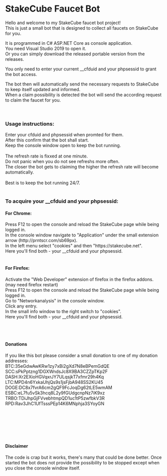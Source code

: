 # StakeCube Faucet Bot

Hello and welcome to my StakeCube faucet bot project!<br>
This is just a small bot that is designed to collect all faucets on StakeCube for you.<br>

It is programmed in C# ASP.NET Core as console application.<br>
You need Visual Studio 2019 to open it.<br>
Or you can simply download the released portable version from the releases.

You only need to enter your current __cfduid and your phpsessid to grant the bot access.

The bot then will automatically send the necessary requests to StakeCube to keep itself updated and informed.<br>
When a claim possibility is detected the bot will send the according request to claim the faucet for you.<br>
<br>
<br>


<h3>Usage instructions:</h3>
Enter your cfduid and phpsessid when promted for them.<br>
After this confirm that the bot shall start.<br>
Keep the console window open to keep the bot running.<br>
<br>
The refresh rate is fixxed at one minute.<br>
Do not panic when you do not see refreshs more often.<br>
The closer the bot gets to claiming the higher the refresh rate will become automatically.<br>
<br>
Best is to keep the bot running 24/7.<br>
<br>

<h3>To acquire your __cfduid and your phpsessid:</h3>
<h4>For Chrome:</h4>
Press F12 to open the console and reload the StakeCube page while being logged in.<br>
In the console window navigate to "Application" under the small extension arrow (http://prntscr.com/sb69px).<br>
In the left menu select "cookies" and then "https://stakecube.net".<br>
Here you'll find both - your __cfduid and your phpsessid.<br>
<br>

<h4>For Firefox:</h4>
Activate the "Web Developer" extension of firefox in the firefox addons. (may need firefox restart)<br>
Press F12 to open the console and reload the StakeCube page while being logged in.<br>
Go to "Networkanalysis" in the console window.<br>
Click any entry.<br>
In the small info window to the right switch to "cookies".<br>
Here you'll find both - your __cfduid and your phpsessid.<br>
<br><br><br>

<h4>Donations</h4>
If you like this bot please consider a small donation to one of my donation addresses:<br>
BTC:35eGdwAwKRw1zy7xBi2gXd7N8eBPemGdQE<br>
SCC:sPkPptzng1DGXWndsJc8X9BA3CZZpTKp2F<br>
DASH:Xr2EXioHGVqxrJY7ULqsjkT7xfmr29h4Kq<br>
LTC:MPD4n6YxkaUhjQs9s1jsFjbA948SS2KU45<br>
DOGE:DC8x7fvrA6cm2gQF9FcJoqDg62tLE5wmAM<br>
ESBC:eL7fu5vSk3hcq8L2y9fGUdgcnpNz7iK9xz<br>
TRBO:TDiJhpGjFVvebhtmpQD1uc1tP5zwfbkV3R<br>
RPD:Rav3JhC1UfTsssPEp14K6MNphja3SYoyGN<br>

<br><br><br><br><br>
<h4>Disclaimer</h4>
The code is crap but it works, there's many that could be done better.
Once started the bot does not provide the possibility to be stopped except when you close the console window itself.
